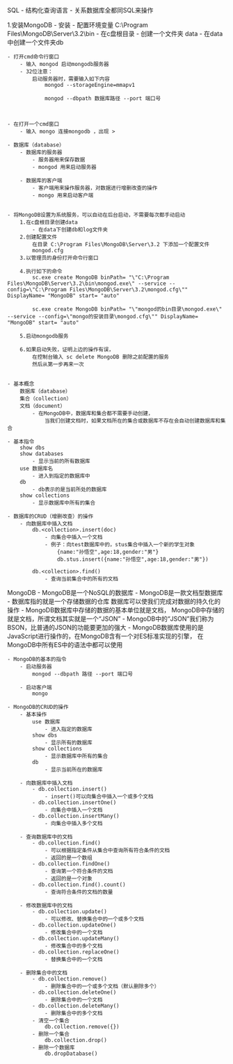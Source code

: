 SQL
	- 结构化查询语言
	- 关系数据库全都同SQL来操作
	
1.安装MongoDB
	- 安装
	- 配置环境变量
		C:\Program Files\MongoDB\Server\3.2\bin
	- 在c盘根目录
		- 创建一个文件夹 data
		- 在data中创建一个文件夹db
		
	- 打开cmd命令行窗口
		- 输入 mongod 启动mongodb服务器
		- 32位注意：
			启动服务器时，需要输入如下内容
				mongod --storageEngine=mmapv1
				
				mongod --dbpath 数据库路径 --port 端口号


		
	- 在打开一个cmd窗口
		- 输入 mongo 连接mongodb ，出现 > 
		
	- 数据库（database）
		- 数据库的服务器
			- 服务器用来保存数据
			- mongod 用来启动服务器
			
		- 数据库的客户端
			- 客户端用来操作服务器，对数据进行增删改查的操作
			- mongo 用来启动客户端
			
			
	- 将MongoDB设置为系统服务，可以自动在后台启动，不需要每次都手动启动
		1.在c盘根目录创建data
			- 在data下创建db和log文件夹
		2.创建配置文件
			在目录 C:\Program Files\MongoDB\Server\3.2 下添加一个配置文件
			mongod.cfg
		3.以管理员的身份打开命令行窗口	
		
		4.执行如下的命令
			sc.exe create MongoDB binPath= "\"C:\Program Files\MongoDB\Server\3.2\bin\mongod.exe\" --service --config=\"C:\Program Files\MongoDB\Server\3.2\mongod.cfg\"" DisplayName= "MongoDB" start= "auto"
			
			sc.exe create MongoDB binPath= "\"mongod的bin目录\mongod.exe\" --service --config=\"mongo的安装目录\mongod.cfg\"" DisplayName= "MongoDB" start= "auto"
			
		5.启动mongodb服务

		6.如果启动失败，证明上边的操作有误，
			在控制台输入 sc delete MongoDB 删除之前配置的服务
			然后从第一步再来一次


	- 基本概念
		数据库（database）
		集合（collection）
		文档（document）
			- 在MongoDB中，数据库和集合都不需要手动创建，
				当我们创建文档时，如果文档所在的集合或数据库不存在会自动创建数据库和集合
		
	- 基本指令
		show dbs
		show databases
			- 显示当前的所有数据库
		use 数据库名
			- 进入到指定的数据库中
		db
			- db表示的是当前所处的数据库
		show collections
			- 显示数据库中所有的集合
			
	- 数据库的CRUD（增删改查）的操作
		- 向数据库中插入文档
			db.<collection>.insert(doc)
				- 向集合中插入一个文档
				- 例子：向test数据库中的，stus集合中插入一个新的学生对象
					{name:"孙悟空",age:18,gender:"男"}
					db.stus.insert({name:"孙悟空",age:18,gender:"男"})
			
			db.<collection>.find()
				- 查询当前集合中的所有的文档
				
			
		
MongoDB
	- MongoDB是一个NoSQL的数据库
	- MongoDB是一款文档型数据库
	- 数据库指的就是一个存储数据的仓库
		数据库可以使我们完成对数据的持久化的操作
	- MongoDB数据库中存储的数据的基本单位就是文档，
		MongoDB中存储的就是文档，所谓文档其实就是一个“JSON”
	- MongoDB中的“JSON”我们称为BSON，比普通的JSON的功能要更加的强大
	- MongoDB数据库使用的是JavaScript进行操作的，在MongoDB含有一个对ES标准实现的引擎，
		在MongoDB中所有ES中的语法中都可以使用
		
	- MongoDB的基本的指令
		- 启动服务器
			mongod --dbpath 路径 --port 端口号
			
		- 启动客户端
			mongo
		
	- MongoDB的CRUD的操作			
		- 基本操作
			use 数据库
				- 进入指定的数据库
			show dbs
				- 显示所有的数据库
			show collections
				- 显示数据库中所有的集合
			db
				- 显示当前所在的数据库
	
		- 向数据库中插入文档
			- db.collection.insert()
				- insert()可以向集合中插入一个或多个文档
			- db.collection.insertOne()
				- 向集合中插入一个文档
			- db.collection.insertMany()
				- 向集合中插入多个文档
				
		- 查询数据库中的文档
			- db.collection.find()
				- 可以根据指定条件从集合中查询所有符合条件的文档
				- 返回的是一个数组
			- db.collection.findOne()
				- 查询第一个符合条件的文档
				- 返回的是一个对象
			- db.collection.find().count()
				- 查询符合条件的文档的数量
				
		- 修改数据库中的文档
			- db.collection.update()
				- 可以修改、替换集合中的一个或多个文档
			- db.collection.updateOne()
				- 修改集合中的一个文档
			- db.collection.updateMany()
				- 修改集合中的多个文档
			- db.collection.replaceOne()
				- 替换集合中的一个文档
				
		- 删除集合中的文档
			- db.collection.remove()
				- 删除集合中的一个或多个文档（默认删除多个）
			- db.collection.deleteOne()
				- 删除集合中的一个文档
			- db.collection.deleteMany()
				- 删除集合中的多个文档
			- 清空一个集合
				db.collection.remove({})
			- 删除一个集合
				db.collection.drop()
			- 删除一个数据库
				db.dropDatabase()
				
				
				
				
				
		
		












	
		